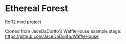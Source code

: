 # Ethereal Forest
RoR2 mod project

Cloned from JaceDaDorito's WaffleHouse example stage: https://github.com/JaceDaDorito/WaffleHouse
